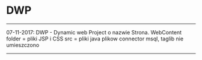 # DWP
******************************
07-11-2017:
DWP - Dynamic web Project o nazwie Strona.
WebContent folder = pliki JSP i CSS
src = pliki java
plikow connector msql, taglib nie umieszczono
******************************
